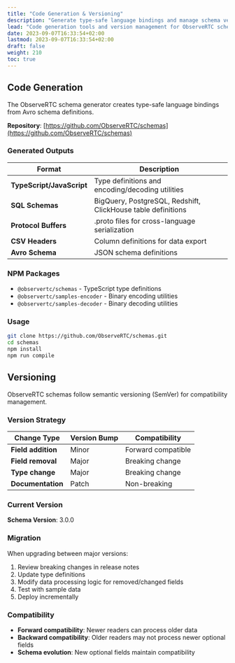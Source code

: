 ```yaml
---
title: "Code Generation & Versioning"
description: "Generate type-safe language bindings and manage schema versions"
lead: "Code generation tools and version management for ObserveRTC schemas"
date: 2023-09-07T16:33:54+02:00
lastmod: 2023-09-07T16:33:54+02:00
draft: false
weight: 210
toc: true
---
```


## Code Generation

The ObserveRTC schema generator creates type-safe language bindings from Avro schema definitions.

**Repository**: [https://github.com/ObserveRTC/schemas](https://github.com/ObserveRTC/schemas)

### Generated Outputs

| Format | Description |
|--------|-------------|
| **TypeScript/JavaScript** | Type definitions and encoding/decoding utilities |
| **SQL Schemas** | BigQuery, PostgreSQL, Redshift, ClickHouse table definitions |
| **Protocol Buffers** | .proto files for cross-language serialization |
| **CSV Headers** | Column definitions for data export |
| **Avro Schema** | JSON schema definitions |

### NPM Packages

- `@observertc/schemas` - TypeScript type definitions
- `@observertc/samples-encoder` - Binary encoding utilities
- `@observertc/samples-decoder` - Binary decoding utilities

### Usage

```bash
git clone https://github.com/ObserveRTC/schemas.git
cd schemas
npm install
npm run compile
```

## Versioning

ObserveRTC schemas follow semantic versioning (SemVer) for compatibility management.

### Version Strategy

| Change Type | Version Bump | Compatibility |
|-------------|-------------|---------------|
| **Field addition** | Minor | Forward compatible |
| **Field removal** | Major | Breaking change |
| **Type change** | Major | Breaking change |
| **Documentation** | Patch | Non-breaking |

### Current Version

**Schema Version**: 3.0.0

### Migration

When upgrading between major versions:

1. Review breaking changes in release notes
2. Update type definitions
3. Modify data processing logic for removed/changed fields
4. Test with sample data
5. Deploy incrementally

### Compatibility

- **Forward compatibility**: Newer readers can process older data
- **Backward compatibility**: Older readers may not process newer optional fields
- **Schema evolution**: New optional fields maintain compatibility
